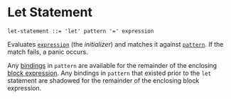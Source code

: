 # Let Statement

```ebnf
let-statement ::= 'let' pattern '=' expression
```

Evaluates [`expression`](../expressions.md) (the *initializer*) and matches it
against [`pattern`](../patterns.md). If the match fails, a panic occurs.

<!-- TODO: Link to panic definition. -->

Any [bindings](../patterns.md#pattern-bindings) in `pattern` are available for
the remainder of the enclosing
[block expression](../expressions/block-expression.md). Any bindings in
`pattern` that existed prior to the `let` statement are shadowed for the
remainder of the enclosing block expression.
